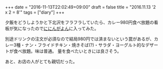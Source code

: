 +++
date = "2016-11-13T22:02:49+09:00"
draft = false
title = "2016.11.13 '2 x 2 = 8'"
tags = ["diary"]
+++


夕飯をどうしようかと下北沢をフラフラしていたら、カレー980円食べ放題の看板が気になったので[ににんがよん](https://tabelog.com/tokyo/A1318/A131802/13084034/)に入ってみた。

<!--more-->

別途ドリンクの注文が必須なので結局980円では済まないという罠があるが、カレー3種・ナン・フライドチキン・焼きそば(?)・サラダ・ヨーグルト的なデザートが食べ放題。味は普通。
量を食べたいときには良さそう。

あと、お店の人がとても親切だった。